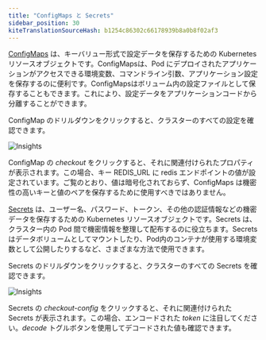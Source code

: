 ```yaml
---
title: "ConfigMaps と Secrets"
sidebar_position: 30
kiteTranslationSourceHash: b1254c86302c66178939b8a0b8f02af3
---
```


[ConfigMaps](https://kubernetes.io/docs/concepts/configuration/configmap/) は、キーバリュー形式で設定データを保存するための Kubernetes リソースオブジェクトです。ConfigMapsは、Pod にデプロイされたアプリケーションがアクセスできる環境変数、コマンドライン引数、アプリケーション設定を保存するのに便利です。ConfigMapsはボリューム内の設定ファイルとして保存することもできます。これにより、設定データをアプリケーションコードから分離することができます。

ConfigMap のドリルダウンをクリックすると、クラスターのすべての設定を確認できます。

![Insights](/img/resource-view/config-configMap.jpg)

ConfigMap の <i>checkout</i> をクリックすると、それに関連付けられたプロパティが表示されます。この場合、キー REDIS_URL に redis エンドポイントの値が設定されています。ご覧のとおり、値は暗号化されておらず、ConfigMaps は機密性の高いキーと値のペアを保存するために使用すべきではありません。

[Secrets](https://kubernetes.io/docs/concepts/configuration/secret/) は、ユーザー名、パスワード、トークン、その他の認証情報などの機密データを保存するための Kubernetes リソースオブジェクトです。Secrets は、クラスター内の Pod 間で機密情報を整理して配布するのに役立ちます。Secrets はデータボリュームとしてマウントしたり、Pod内のコンテナが使用する環境変数として公開したりするなど、さまざまな方法で使用できます。

Secrets のドリルダウンをクリックすると、クラスターのすべての Secrets を確認できます。

![Insights](/img/resource-view/config-secrets.jpg)

Secrets の <i>checkout-config</i> をクリックすると、それに関連付けられた Secrets が表示されます。この場合、エンコードされた <i>token</i> に注目してください。<i>decode</i> トグルボタンを使用してデコードされた値も確認できます。

